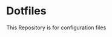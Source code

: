 # Dotfiles
This Repository is for configuration files

<!-- Set The Powershell profile
        - Delete the Current Profile
        - New-Item -Path C:\Users\kusha\OneDrive\Documents\WindowsPowerShell\Microsoft.PowerShell_profile.ps1 -ItemType SymbolicLink -Value .\Microsoft.PowerShell_profile.ps1
         -->
<!-- Change Execution Policy
        - Set-ExecutionPolicy -ExecutionPolicy RemoteSigned
         -->
<!-- Install
        - Starship
        - FiraCode NF
        - Terminal-Icons
        - posh-git
        - PSReadLine
        - PSFzf
        - fzf
        - neovim
         -->
<!-- Make Links
        - Starship Config (.\.config\starship.toml)
        - NeoVim Config (.\AppData\Local\nvim\init.vim)
         -->
<!-- Change Teminal Config -->
<!-- Configure Git -->